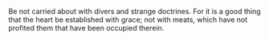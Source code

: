 Be not carried about with divers and strange doctrines. For it is a good thing that the heart be established with grace; not with meats, which have not profited them that have been occupied therein.
